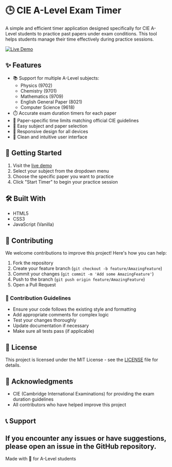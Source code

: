 # 🕒 CIE A-Level Exam Timer

A simple and efficient timer application designed specifically for CIE A-Level students to practice past papers under exam conditions. This tool helps students manage their time effectively during practice sessions.

[![Live Demo](https://img.shields.io/badge/Live%20Demo-View%20Now-green)](https://slythersavior.github.io/PastPaper-Timer/)

## ✨ Features

- 📚 Support for multiple A-Level subjects:
  - Physics (9702)
  - Chemistry (9701)
  - Mathematics (9709)
  - English General Paper (8021)
  - Computer Science (9618)
- ⏱️ Accurate exam duration timers for each paper
- 🎯 Paper-specific time limits matching official CIE guidelines
- 🔄 Easy subject and paper selection
- 📱 Responsive design for all devices
- 🎨 Clean and intuitive user interface

## 🚀 Getting Started

1. Visit the [live demo](https://slythersavior.github.io/PastPaper-Timer/)
2. Select your subject from the dropdown menu
3. Choose the specific paper you want to practice
4. Click "Start Timer" to begin your practice session

## 🛠️ Built With

- HTML5
- CSS3
- JavaScript (Vanilla)

## 🤝 Contributing

We welcome contributions to improve this project! Here's how you can help:

1. Fork the repository
2. Create your feature branch (`git checkout -b feature/AmazingFeature`)
3. Commit your changes (`git commit -m 'Add some AmazingFeature'`)
4. Push to the branch (`git push origin feature/AmazingFeature`)
5. Open a Pull Request

### 📝 Contribution Guidelines

- Ensure your code follows the existing style and formatting
- Add appropriate comments for complex logic
- Test your changes thoroughly
- Update documentation if necessary
- Make sure all tests pass (if applicable)

## 📄 License

This project is licensed under the MIT License - see the [LICENSE](LICENSE) file for details.

## 🙏 Acknowledgments

- CIE (Cambridge International Examinations) for providing the exam duration guidelines
- All contributors who have helped improve this project

## 📞 Support

If you encounter any issues or have suggestions, please open an issue in the GitHub repository.
---

Made with 💚 for A-Level students

